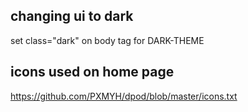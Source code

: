 ## changing ui to dark

set class="dark" on body tag for DARK-THEME

<body class="dark">

## icons used on home page

https://github.com/PXMYH/dpod/blob/master/icons.txt